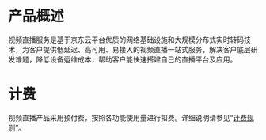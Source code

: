 
# 产品概述

视频直播服务是基于京东云平台优质的网络基础设施和大规模分布式实时转码技术，为客户提供低延迟、高可用、易接入的视频直播一站式服务，解决客户底层研发难题，降低设备运维成本，帮助客户能快速搭建自己的直播平台及应用。

# 计费

视频直播产品采用预付费，按照各功能使用量进行扣费。详细说明请参见“[计费规则](../Pricing/Billing-Rules.md)”。
